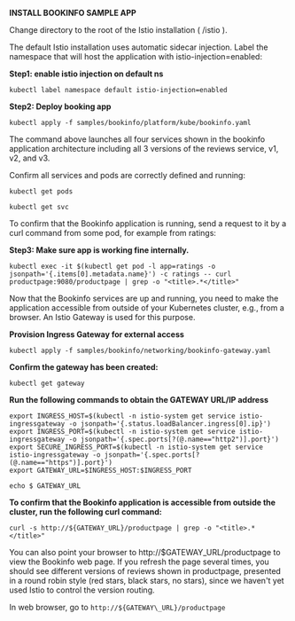 **INSTALL BOOKINFO SAMPLE APP**



Change directory to the root of the Istio installation ( /istio ).

The default Istio installation uses automatic sidecar injection. Label the namespace that will host the application with istio-injection=enabled:

**Step1:  enable istio injection on default ns**

```
kubectl label namespace default istio-injection=enabled
```

**Step2: Deploy booking app**

```
kubectl apply -f samples/bookinfo/platform/kube/bookinfo.yaml
```

The command above launches all four services shown in the bookinfo application architecture including all 3 versions of the reviews service, v1, v2, and v3.

Confirm all services and pods are correctly defined and running:

```
kubectl get pods
```


```
kubectl get svc
```

To confirm that the Bookinfo application is running, send a request to it by a curl command from some pod, for example from ratings:

**Step3: Make sure app is working fine internally.**

```
kubectl exec -it $(kubectl get pod -l app=ratings -o jsonpath='{.items[0].metadata.name}') -c ratings -- curl productpage:9080/productpage | grep -o "<title>.*</title>" 
```

Now that the Bookinfo services are up and running, you need to make the application accessible from outside of your Kubernetes cluster, e.g., from a browser. An Istio Gateway is used for this purpose.

**Provision Ingress Gateway for external access**

```
kubectl apply -f samples/bookinfo/networking/bookinfo-gateway.yaml
```

**Confirm the gateway has been created:**

```
kubectl get gateway
```

**Run the following commands to obtain the GATEWAY URL/IP address**

```
export INGRESS_HOST=$(kubectl -n istio-system get service istio-ingressgateway -o jsonpath='{.status.loadBalancer.ingress[0].ip}')
export INGRESS_PORT=$(kubectl -n istio-system get service istio-ingressgateway -o jsonpath='{.spec.ports[?(@.name=="http2")].port}')
export SECURE_INGRESS_PORT=$(kubectl -n istio-system get service istio-ingressgateway -o jsonpath='{.spec.ports[?(@.name=="https")].port}')
export GATEWAY_URL=$INGRESS_HOST:$INGRESS_PORT

echo $ GATEWAY_URL

```

**To confirm that the Bookinfo application is accessible from outside the cluster, run the following curl command:**

```
curl -s http://${GATEWAY_URL}/productpage | grep -o "<title>.*</title>"
```
You can also point your browser to http://$GATEWAY\_URL/productpage to view the Bookinfo web page. If you refresh the page several times, you should see different versions of reviews shown in productpage, presented in a round robin style (red stars, black stars, no stars), since we haven&#39;t yet used Istio to control the version routing.

In web browser, go to ```http://${GATEWAY\_URL}/productpage```
